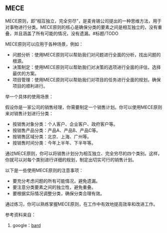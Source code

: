 ## MECE
MECE原则，即“相互独立，完全穷尽”，是麦肯锡公司提出的一种思维方法，用于对事物进行分类。MECE原则的核心是确保分类的要素之间是相互独立的，没有重叠，并且涵盖了所有可能的情况，没有遗漏。#标题/TODO

MECE原则可以应用于各种场景，例如：

* 问题分析：使用MECE原则可以帮助我们对问题进行全面的分析，找出问题的根源。
* 决策制定：使用MECE原则可以帮助我们对决策的选项进行全面的评估，选择最优的方案。
* 项目管理：使用MECE原则可以帮助我们对项目的任务进行全面的规划，确保项目的顺利进行。

举一个具体的使用场景：

假设你是一家公司的销售经理，你需要制定一个销售计划。你可以使用MECE原则来对销售计划进行分类：

* 按销售对象分类：个人客户、企业客户、政府客户等。
* 按销售产品分类：产品A、产品B、产品C等。
* 按销售区域分类：北京、上海、广州等。
* 按销售时间分类：今年上半年、下半年等。

通过MECE原则，你可以将销售计划分为相互独立、完全穷尽的四个类别。这样，你就可以对每个类别进行详细的规划，制定出切实可行的销售计划。

以下是一些使用MECE原则的注意事项：

* 要充分考虑问题的所有可能情况，避免遗漏。
* 要注意分类要素之间的独立性，避免重叠。
* 要根据实际情况调整分类，确保分类合理有效。

通过练习，你可以熟练掌握MECE原则，在工作中有效地提高效率和改进工作。

参考资料来自：
1. google：[bard](https://bard.google.com/)
